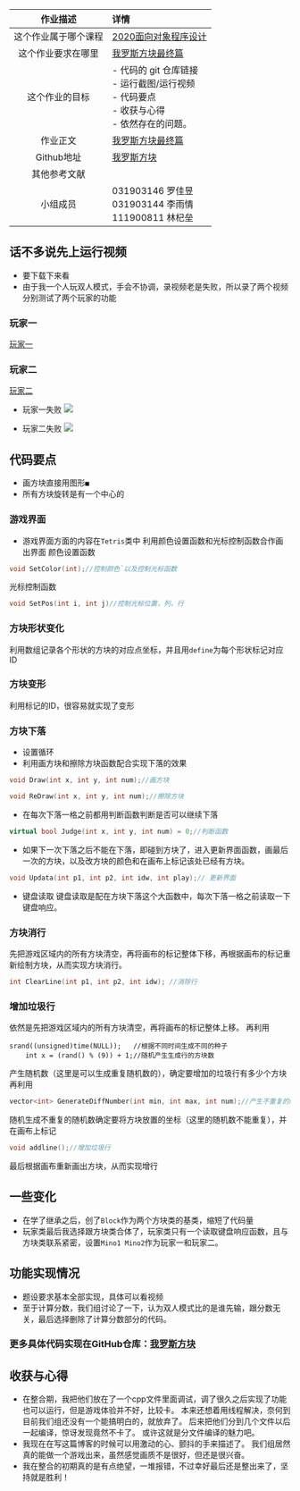 作业描述|详情
:-:|:--
这个作业属于哪个课程|[2020面向对象程序设计](https://edu.cnblogs.com/campus/fzu/2020OOP)
这个作业要求在哪里|[我罗斯方块最终篇](https://edu.cnblogs.com/campus/fzu/2020OOP/homework/10814)
这个作业的目标|- 代码的 git 仓库链接<br>- 运行截图/运行视频<br>- 代码要点<br>- 收获与心得<br>- 依然存在的问题。
作业正文|[我罗斯方块最终篇](https://www.cnblogs.com/2002ljy/p/13079583.html)
Github地址|[我罗斯方块](https://github.com/2002ljy/homework)
其他参考文献|
小组成员|031903146 罗佳昱<br>031903144 李雨情<br>111900811 林杞垒

## 话不多说先上运行视频
- 要下载下来看
- 由于我一个人玩双人模式，手会不协调，录视频老是失败，所以录了两个视频分别测试了两个玩家的功能
### 玩家一
[玩家一](https://files.cnblogs.com/files/2002ljy/玩家一.zip)
### 玩家二
[玩家二](https://files.cnblogs.com/files/2002ljy/玩家二.zip)

- 玩家一失败
![](https://img2020.cnblogs.com/blog/1925116/202006/1925116-20200609200924002-504108173.png)

- 玩家二失败
![](https://img2020.cnblogs.com/blog/1925116/202006/1925116-20200609200632800-1610870263.png)

## 代码要点
- 画方块直接用图形`■`
- 所有方块旋转是有一个中心的

### 游戏界面
- 游戏界面方面的内容在`Tetris`类中
利用颜色设置函数和光标控制函数合作画出界面
      颜色设置函数
```c++
void SetColor(int);//控制颜色`以及控制光标函数
```

光标控制函数

```c++
void SetPos(int i, int j)//控制光标位置，列，行
```

### 方块形状变化
利用数组记录各个形状的方块的对应点坐标，并且用`define`为每个形状标记对应ID

### 方块变形
利用标记的ID，很容易就实现了变形

### 方块下落
- 设置循环
- 利用画方块和擦除方块函数配合实现下落的效果
```c++
void Draw(int x, int y, int num);//画方块
```
```c++
void ReDraw(int x, int y, int num);//擦除方块
```

- 在每次下落一格之前都用判断函数判断是否可以继续下落
```c++
virtual bool Judge(int x, int y, int num) = 0;//判断函数
```
- 如果下一次下落之后不能在下落，即碰到方块了，进入更新界面函数，画最后一次的方块，以及改方块的颜色和在画布上标记该处已经有方块。
```c++
void Updata(int p1, int p2, int idw, int play);// 更新界面
```
- 键盘读取
键盘读取是配在方块下落这个大函数中，每次下落一格之前读取一下键盘响应。

### 方块消行
先把游戏区域内的所有方块清空，再将画布的标记整体下移，再根据画布的标记重新绘制方块，从而实现方块消行。
```c++
int ClearLine(int p1, int p2, int idw); //消除行
```
### 增加垃圾行
依然是先把游戏区域内的所有方块清空，再将画布的标记整体上移。
再利用
```
srand((unsigned)time(NULL));   //根据不同时间生成不同的种子
	int x = (rand() % (9)) + 1;//随机产生生成行的方块数
```
产生随机数（这里是可以生成重复随机数的），确定要增加的垃圾行有多少个方块
再利用
```c++
vector<int> GenerateDiffNumber(int min, int max, int num);//产生不重复的随机数
```
随机生成不重复的随机数确定要将方块放置的坐标（这里的随机数不能重复），并在画布上标记
```c++
void addline();//增加垃圾行
```
最后根据画布重新画出方块，从而实现增行

## 一些变化
- 在学了继承之后，创了`Block`作为两个方块类的基类，缩短了代码量
- 玩家类最后我选择跟方块类合体了，玩家类只有一个读取键盘响应函数，且与方块类联系紧密，设置`Mino1 Mino2`作为玩家一和玩家二。

## 功能实现情况
- 题设要求基本全部实现，具体可以看视频
- 至于计算分数，我们组讨论了一下，认为双人模式比的是谁先输，跟分数无关，最后选择删除了计算分数部分的代码。

### 更多具体代码实现在GitHub仓库：[我罗斯方块](https://github.com/2002ljy/homework)

## 收获与心得
- 在整合期，我把他们放在了一个cpp文件里面调试，调了很久之后实现了功能也可以运行，但是游戏体验并不好，比较卡。
  本来还想着用线程解决，奈何到目前我们组还没有一个能搞明白的，就放弃了。
  后来把他们分到几个文件以后一起编译，惊讶发现竟然不卡了。
  或许这就是分文件编译的魅力吧。
- 我现在在写这篇博客的时候可以用激动的心、颤抖的手来描述了。
  我们组居然真的能做一个游戏出来，虽然感觉画质不是很好，但还是很兴奋。
- 我在整合的初期真的是有点绝望，一堆报错，不过幸好最后还是整出来了，坚持就是胜利！
